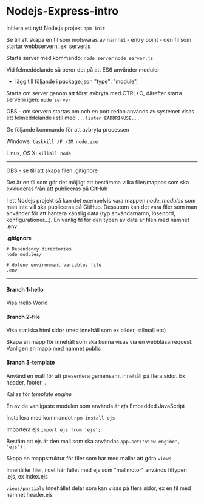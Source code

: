 # Nodejs-Express-intro

Initiera ett nytt Node.js projekt
`npm init`

Se till att skapa en fil som motsvaras av namnet - entry point - den fil som startar webbservern, ex:
server.js

Starta server med kommando:
`node server`
`node server.js`

Vid felmeddelande så beror det på att ES6 använder moduler
- lägg till följande i package.json
"type": "module",

Starta om server genom att först avbryta med CTRL+C, därefter starta servern igen: 
`node server`

OBS - om servern startas om och en port redan används av systemet visas ett felmeddelande i stil med
`...listen EADDRINUSE...` 

Ge följande kommando för att avbryta processen

Windows:
`taskkill /F /IM node.exe`

Linux, OS X:
`killall node`

***

OBS - se till att skapa filen .gitignore

Det är en fil som gör det möjligt att bestämma vilka filer/mappas som ska exkluderas från att publiceras på GitHub

I ett Nodejs projekt så kan det exempelvis vara mappen *node_modules* som man inte vill ska publiceras på GitHub. Dessutom kan det vara filer som man använder för att hantera känslig data (typ användarnamn, lösenord, konfigurationer...).
En vanlig fil för den typen av data är filen med namnet 
.env 

**.gitignore**

```
# Dependency directories
node_modules/

# dotenv environment variables file
.env

```


***

#### Branch 1-hello
Visa Hello World

#### Branch 2-file
Visa statiska html sidor (med innehåll som ex bilder, stilmall etc)

Skapa en mapp för innehåll som ska kunna visas via en webbläsarrequest. Vanligen en mapp med namnet public

#### Branch 3-template
Använd en mall för att presentera gemensamt innehåll på flera sidor. Ex header, footer ...

Kallas för *template engine*

En av de vanligaste modulen som används är *ejs*
Embedded JavaScript

Installera med kommandot
`npm install ejs`

Importera ejs 
`import ejs from 'ejs';`

Bestäm att ejs är den mall som ska användas
`app.set('view engine', 'ejs');`

Skapa en mappstruktur för filer som har med mallar att göra
`views`

Innehåller filer, i det här fallet med ejs som "mallmotor" används filtypen .ejs, ex index.ejs

`views/partials`
Innehållet delar som kan visas på flera sidor, ex en fil med namnet
header.ejs